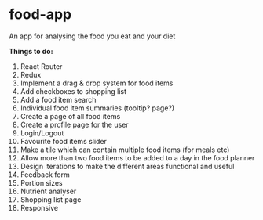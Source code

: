# food-app
An app for analysing the food you eat and your diet

<b>Things to do:</b>
<ol>
    <li>React Router</li>
    <li>Redux</li>
    <li>Implement a drag & drop system for food items</li>
    <li>Add checkboxes to shopping list</li>
    <li>Add a food item search</li>
    <li>Individual food item summaries (tooltip? page?)</li>
    <li>Create a page of all food items</li>
    <li>Create a profile page for the user</li>
    <li>Login/Logout</li>
    <li>Favourite food items slider</li>
    <li>Make a tile which can contain multiple food items (for meals etc)</li>
    <li>Allow more than two food items to be added to a day in the food planner</li>
    <li>Design iterations to make the different areas functional and useful</li>
    <li>Feedback form</li>
    <li>Portion sizes</li>
    <li>Nutrient analyser</li>
    <li>Shopping list page</li>
    <li>Responsive</li>
</ol>